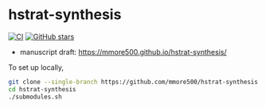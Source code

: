 # hstrat-synthesis

[![CI](https://github.com/mmore500/hstrat-synthesis/actions/workflows/ci.yaml/badge.svg)](https://github.com/mmore500/hstrat-synthesis/actions/workflows/ci.yaml)
[![GitHub stars](https://img.shields.io/github/stars/mmore500/hstrat-synthesis.svg?style=flat-square&logo=github&label=Stars&logoColor=white)](https://github.com/mmore500/hstrat-synthesis)

- manuscript draft: <https://mmore500.github.io/hstrat-synthesis/>

To set up locally,
```bash
git clone --single-branch https://github.com/mmore500/hstrat-synthesis.git
cd hstrat-synthesis
./submodules.sh
```
